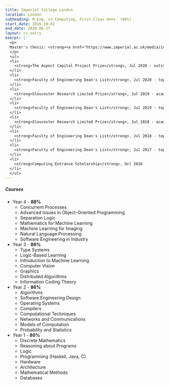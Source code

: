 ```yaml
---
title: Imperial College London
location: London
subheading: M.Eng. in Computing, First-Class Hons. (86%)
start_date: 2016-10-01
end_date: 2020-06-27
layout: cv_entry
exerpt: |-
  <p>
  Master's thesis: <strong><a href="https://www.imperial.ac.uk/media/imperial-college/faculty-of-engineering/computing/public/1920-ug-projects/Miu,-Anson-(kcm116).pdf" target="_blank">"Type-safe Web Programming Using Routed Multiparty Session Types in TypeScript"</a></strong> (95%).
  </p>
  <ul>
  <li>
    <strong>The Aspect Capital Project Prize</strong>, Jul 2020 - outstanding undergraduate final year project
  </li>
  <li>
    <strong>Faculty of Engineering Dean's List</strong>, Jul 2020 - top 10% of cohort
  </li>
  <li>
    <strong>Gloucester Research Limited Prize</strong>, Jul 2019 - academic excellence (top 3)
  </li>
  <li>
    <strong>Faculty of Engineering Dean's List</strong>, Jul 2019 - top 10% of cohort
  </li>
  <li>
    <strong>Gloucester Research Limited Prize</strong>, Jul 2018 - academic excellence (top 3)
  </li>
  <li>
    <strong>Faculty of Engineering Dean's List</strong>, Jul 2018 - top 10% of cohort
  </li>
  <li>
    <strong>Faculty of Engineering Dean's List</strong>, Jul 2017 - top 10% of cohort
  </li>
  <li>
    <strong>Computing Entrance Scholarship</strong>, Oct 2016
  </li>
  </ul>  
---
```


##### Courses

* Year 4 - __88%__
  * Concurrent Processes
  * Advanced Issues in Object-Oriented Programming
  * Separation Logic
  * Mathematics for Machine Learning
  * Machine Learning for Imaging
  * Natural Language Processing
  * Software Engineering in Industry
* Year 3 - __86%__
  * Type Systems
  * Logic-Based Learning
  * Introduction to Machine Learning
  * Computer Vision
  * Graphics
  * Distributed Algorithms
  * Information Coding Theory
* Year 2 - __86%__
  * Algorithms
  * Software Engineering Design
  * Operating Systems
  * Compilers
  * Computational Techniques
  * Networks and Communications
  * Models of Computation
  * Probability and Statistics
* Year 1 - __80%__
  * Discrete Mathematics
  * Reasoning about Programs
  * Logic
  * Programming (Haskell, Java, C)
  * Hardware
  * Architecture
  * Mathematical Methods
  * Databases
